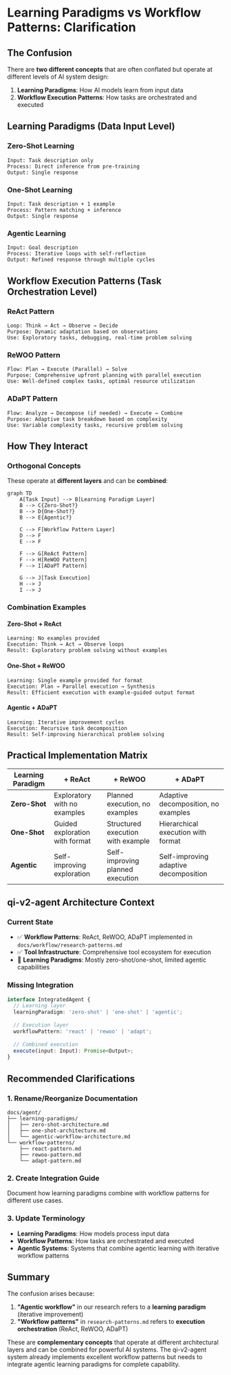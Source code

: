 # Learning Paradigms vs Workflow Patterns: Clarification

## The Confusion

There are **two different concepts** that are often conflated but operate at different levels of AI system design:

1. **Learning Paradigms**: How AI models learn from input data
2. **Workflow Execution Patterns**: How tasks are orchestrated and executed

## Learning Paradigms (Data Input Level)

### Zero-Shot Learning
```
Input: Task description only
Process: Direct inference from pre-training
Output: Single response
```

### One-Shot Learning  
```
Input: Task description + 1 example
Process: Pattern matching + inference
Output: Single response
```

### Agentic Learning
```
Input: Goal description
Process: Iterative loops with self-reflection
Output: Refined response through multiple cycles
```

## Workflow Execution Patterns (Task Orchestration Level)

### ReAct Pattern
```
Loop: Think → Act → Observe → Decide
Purpose: Dynamic adaptation based on observations
Use: Exploratory tasks, debugging, real-time problem solving
```

### ReWOO Pattern  
```
Flow: Plan → Execute (Parallel) → Solve
Purpose: Comprehensive upfront planning with parallel execution
Use: Well-defined complex tasks, optimal resource utilization
```

### ADaPT Pattern
```
Flow: Analyze → Decompose (if needed) → Execute → Combine
Purpose: Adaptive task breakdown based on complexity
Use: Variable complexity tasks, recursive problem solving
```

## How They Interact

### Orthogonal Concepts
These operate at **different layers** and can be **combined**:

```mermaid
graph TD
    A[Task Input] --> B[Learning Paradigm Layer]
    B --> C{Zero-Shot?}
    B --> D{One-Shot?}  
    B --> E{Agentic?}
    
    C --> F[Workflow Pattern Layer]
    D --> F
    E --> F
    
    F --> G[ReAct Pattern]
    F --> H[ReWOO Pattern]
    F --> I[ADaPT Pattern]
    
    G --> J[Task Execution]
    H --> J
    I --> J
```

### Combination Examples

#### Zero-Shot + ReAct
```
Learning: No examples provided
Execution: Think → Act → Observe loops
Result: Exploratory problem solving without examples
```

#### One-Shot + ReWOO
```
Learning: Single example provided for format
Execution: Plan → Parallel execution → Synthesis
Result: Efficient execution with example-guided output format
```

#### Agentic + ADaPT
```
Learning: Iterative improvement cycles
Execution: Recursive task decomposition
Result: Self-improving hierarchical problem solving
```

## Practical Implementation Matrix

| Learning Paradigm | + ReAct | + ReWOO | + ADaPT |
|-------------------|---------|---------|---------|
| **Zero-Shot** | Exploratory with no examples | Planned execution, no examples | Adaptive decomposition, no examples |
| **One-Shot** | Guided exploration with format | Structured execution with example | Hierarchical execution with format |
| **Agentic** | Self-improving exploration | Self-improving planned execution | Self-improving adaptive decomposition |

## qi-v2-agent Architecture Context

### Current State
- ✅ **Workflow Patterns**: ReAct, ReWOO, ADaPT implemented in `docs/workflow/research-patterns.md`
- ✅ **Tool Infrastructure**: Comprehensive tool ecosystem for execution
- 🔄 **Learning Paradigms**: Mostly zero-shot/one-shot, limited agentic capabilities

### Missing Integration
```typescript
interface IntegratedAgent {
  // Learning layer
  learningParadigm: 'zero-shot' | 'one-shot' | 'agentic';
  
  // Execution layer  
  workflowPattern: 'react' | 'rewoo' | 'adapt';
  
  // Combined execution
  execute(input: Input): Promise<Output>;
}
```

## Recommended Clarifications

### 1. Rename/Reorganize Documentation
```
docs/agent/
├── learning-paradigms/
│   ├── zero-shot-architecture.md
│   ├── one-shot-architecture.md  
│   └── agentic-workflow-architecture.md
└── workflow-patterns/
    ├── react-pattern.md
    ├── rewoo-pattern.md
    └── adapt-pattern.md
```

### 2. Create Integration Guide
Document how learning paradigms combine with workflow patterns for different use cases.

### 3. Update Terminology
- **Learning Paradigms**: How models process input data
- **Workflow Patterns**: How tasks are orchestrated and executed
- **Agentic Systems**: Systems that combine agentic learning with iterative workflow patterns

## Summary

The confusion arises because:

1. **"Agentic workflow"** in our research refers to a **learning paradigm** (iterative improvement)
2. **"Workflow patterns"** in `research-patterns.md` refers to **execution orchestration** (ReAct, ReWOO, ADaPT)

These are **complementary concepts** that operate at different architectural layers and can be combined for powerful AI systems. The qi-v2-agent system already implements excellent workflow patterns but needs to integrate agentic learning paradigms for complete capability.
